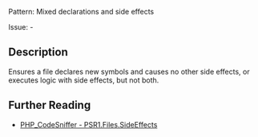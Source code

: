 Pattern: Mixed declarations and side effects

Issue: -

## Description

Ensures a file declares new symbols and causes no other side effects, or executes logic with side effects, but not both.

## Further Reading

* [PHP_CodeSniffer - PSR1.Files.SideEffects](https://github.com/squizlabs/PHP_CodeSniffer/blob/master/src/Standards/PSR1/Sniffs/Files/SideEffectsSniff.php)